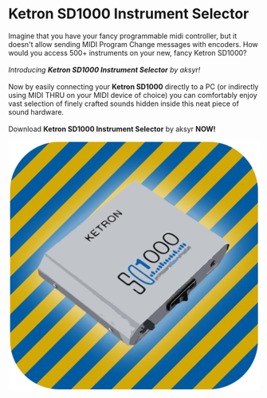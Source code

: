 # Ketron SD1000 Instrument Selector
Imagine that you have your fancy programmable midi controller, but it doesn't allow sending MIDI Program Change messages with encoders. How would you access 500+ instruments on your new, fancy Ketron SD1000?
<br><br>
_Introducing **Ketron SD1000 Instrument Selector** by aksyr!_
<br><br>
Now by easily connecting your **Ketron SD1000** directly to a PC (or indirectly using MIDI THRU on your MIDI device of choice) you can 
comfortably enjoy vast selection of finely crafted sounds hidden inside this neat piece of sound hardware.
<br><br>
Download **Ketron SD1000 Instrument Selector** by aksyr **NOW!**

![sample](https://github.com/aksyr/Ketron-SD1000-Instrument-Selector/raw/master/Assets/icon.png)
